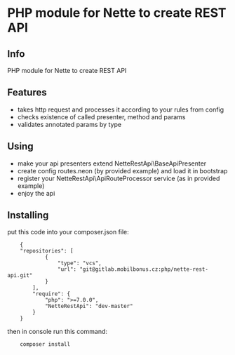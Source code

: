 PHP module for Nette to create REST API
=======================================

Info
----
PHP module for Nette to create REST API

Features
--------
- takes http request and processes it according to your rules from config
- checks existence of called presenter, method and params
- validates annotated params by type

Using
-----
- make your api presenters extend NetteRestApi\BaseApiPresenter
- create config routes.neon (by provided example) and load it in bootstrap
- register your NetteRestApi\ApiRouteProcessor service (as in provided example)
- enjoy the api

Installing
----------

put this code into your composer.json file:

        {
        "repositories": [
                {
                    "type": "vcs",
                    "url": "git@gitlab.mobilbonus.cz:php/nette-rest-api.git"
                }
            ],
            "require": {
                "php": ">=7.0.0",
                "NetteRestApi": "dev-master"
            }
        }

then in console run this command:

        composer install

